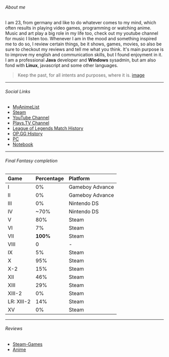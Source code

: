 ###### [](#header-6) About me
I am 23, from germany and like to do whatever comes to my mind, which often results in playing video games, programming or watching anime.
Music and art play a big role in my life too, check out my youtube channel for music I listen too.
Whenever I am in the mood and something inspired me to do so, I review certain things, be it shows, games, movies, so also be sure to checkout my reviews and tell me what you think. It's main purpose is to improve my english and communication skills, but I found enjoyment in it.
I am a professional **Java** developer and **Windows** sysadmin, but am also fond with **Linux**, javascript and some other languages.

> Keep the past, for all intents and purposes, where it is.
[image](https://myanimelist.cdn-dena.com/images/characters/13/344295.jpg)

* * *
###### [](#header-6) Social Links

* [MyAnimeList](https://animelist.net/animelist/HitaYuutsu)
* [Steam](http://steamcommunity.com/id/HitagiYuutsu/)
* [YouTube Channel](https://www.youtube.com/channel/UCouNAYJIwPJYA1eEI8NQFPg)
* [Plays.TV Channel](https://plays.tv/u/Hitagi_Yuutsu)
* [League of Legends Match History](https://matchhistory.euw.leagueoflegends.com/de/#match*history/EUW1/25718609)
* [OP.GG History](http://euw.op.gg/summoner/userName=Y%C3%BAutsu)
* [PC](https://pcpartpicker.com/user/Yuutsu/saved/#view=RDrsJx)
* [Notebook](https://msi.com/Laptop/GE72VR*6RF*Apache*Pro.html)

* * *

###### [](#header-6) Final Fantasy completion 

| Game       | Percentage        | Platform |
|:-------------|:------------------|:------|
| I           | 0% | Gameboy Advance  |
| II | 0%   | Gameboy Advance  |
| III           | 0%      | Nintendo DS   |
| IV           | ~70% | Nintendo DS  |
| V             |          80%         |   Steam    |
| VI             |          7%        |   Steam    |
| VII             |          **100%**         |   Steam    |
| VIII             |          0        |   -   |
| IX             |          5%         |   Steam    |
| X             |          95%         |   Steam    |
| X-2             |          15%         |   Steam    |
| XII             |          46%         |   Steam    |
| XIII             |          29%         |   Steam    |
| XIII-2             |          0%         |   Steam    |
| LR: XIII-2             |          14%         |   Steam    |
| XV             |          0%         |   Steam    |

* * *

###### [](#header-6) Reviews
* [Steam-Games](http://steamcommunity.com/id/HitagiYuutsu/recommended/)
* [Anime](https://myanimelist.net/profile/HitaYuutsu/reviews)
